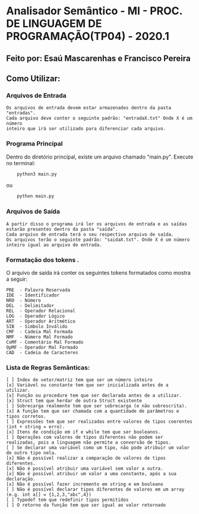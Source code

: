 # Analisador Semântico - MI - PROC. DE LINGUAGEM DE PROGRAMAÇÃO(TP04) - 2020.1
## Feito por: Esaú Mascarenhas e Francisco Pereira

## Como Utilizar:
### Arquivos de Entrada
    Os arquivos de entrada devem estar armazenados dentro da pasta "entradas".
    Cada arquivo deve conter o seguinte padrão: "entradaX.txt" Onde X é um número
    inteiro que irá ser utilizado para diferenciar cada arquivo.

### Programa Principal

 Dentro do diretório principal, existe um arquivo chamado "main.py". 
    Execute no terminal:

```bash
    python3 main.py 
```

ou

```bash
    python main.py 
```

### Arquivos de Saída
    A partir disso o programa irá ler os arquivos de entrada e as saídas estarão presentes dentro da pasta "saída". 
    Cada arquivo de entrada terá o seu respectivo arquivo de saída.
    Os arquivos terão o seguinte padrão: "saidaX.txt". Onde X é um número inteiro igual ao arquivo de entrada.
    

### Formatação dos tokens .
O arquivo de saída irá conter os seguintes tokens formatados como mostra a seguir:

```
PRE  - Palavra Reservada
IDE  - Identificador
NRO  - Número
DEL  - Delimitador
REL  - Operador Relacional
LOG  - Operador Lógico
ART  - Operador Aritmético
SIB  - Simbolo Inválido
CMF  - Cadeia Mal Formada
NMF  - Número Mal Formado
CoMF - Comentário Mal Formado
OpMF - Operador Mal Formado
CAD  - Cadeia de Caracteres

```

### Lista de Regras Semânticas:
```
[ ] Index de vetor/matriz tem que ser um número inteiro
[x] Variável ou constante tem que ser inicializada antes de a utilizar.
[x] Função ou procedure tem que ser declarada antes de a utilizar.
[x] Struct tem que herdar de outra Struct existente
[ ] Sobrecarga realmente tem que ser sobrecarga (e não sobrescrita).
[x] A função tem que ser chamada com a quantidade de parâmetros e tipos corretos.
[ ] Expressões tem que ser realizadas entre valores de tipos coerentes (int + string = erro).
[x] Itens de condição em if e while tem que ser booleanos.
[ ] Operações com valores de tipos diferentes não podem ser realizadas, pois a linguagem não permite a conversão de tipos.
[ ] Se declarar uma variável como um tipo, não pode atribuir um valor de outro tipo nela.
[x] Não é possível realizar a comparação de valores de tipos diferentes.
[x] Não é possível atribuir uma variável sem valor a outra.
[x] Não é possível atribuir um valor a uma constante, após a sua declaração.
[x] Não é possível fazer incremento em string e em booleano
[ ] Não é possível declarar tipos diferentes de valores em um array (e.g. int a[] = {1,2,3,"abc",4})
[ ] Typedef tem que redefinir tipos permitidos
[ ] O retorno da função tem que ser igual ao valor retornado
```